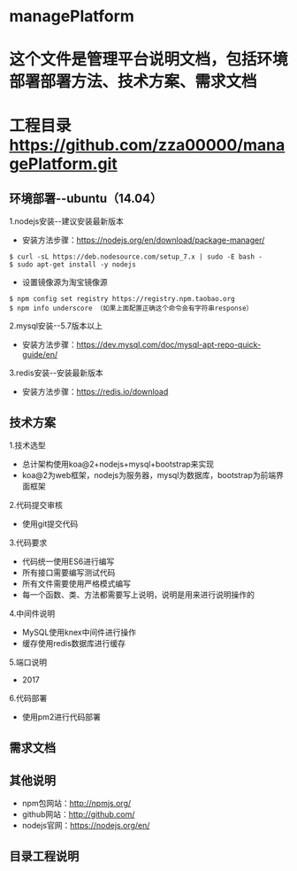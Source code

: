 # managePlatform
# 这个文件是管理平台说明文档，包括环境部署部署方法、技术方案、需求文档
# 工程目录 https://github.com/zza00000/managePlatform.git

## 环境部署--ubuntu（14.04）

1.nodejs安装--建议安装最新版本

 - 安装方法步骤：https://nodejs.org/en/download/package-manager/
```
$ curl -sL https://deb.nodesource.com/setup_7.x | sudo -E bash -
$ sudo apt-get install -y nodejs
```

 - 设置镜像源为淘宝镜像源
```
$ npm config set registry https://registry.npm.taobao.org
$ npm info underscore （如果上面配置正确这个命令会有字符串response）
```

2.mysql安装--5.7版本以上

 - 安装方法步骤：https://dev.mysql.com/doc/mysql-apt-repo-quick-guide/en/

3.redis安装--安装最新版本

 - 安装方法步骤：https://redis.io/download

## 技术方案
1.技术选型
  - 总计架构使用koa@2+nodejs+mysql+bootstrap来实现
  - koa@2为web框架，nodejs为服务器，mysql为数据库，bootstrap为前端界面框架

2.代码提交审核
  - 使用git提交代码

3.代码要求
  - 代码统一使用ES6进行编写
  - 所有接口需要编写测试代码
  - 所有文件需要使用严格模式编写
  - 每一个函数、类、方法都需要写上说明，说明是用来进行说明操作的

4.中间件说明
  - MySQL使用knex中间件进行操作
  - 缓存使用redis数据库进行缓存

5.端口说明
  - 2017

6.代码部署
  - 使用pm2进行代码部署

## 需求文档


## 其他说明

 - npm包网站：http://npmjs.org/
 - github网站：http://github.com/
 - nodejs官网：https://nodejs.org/en/


## 目录工程说明

